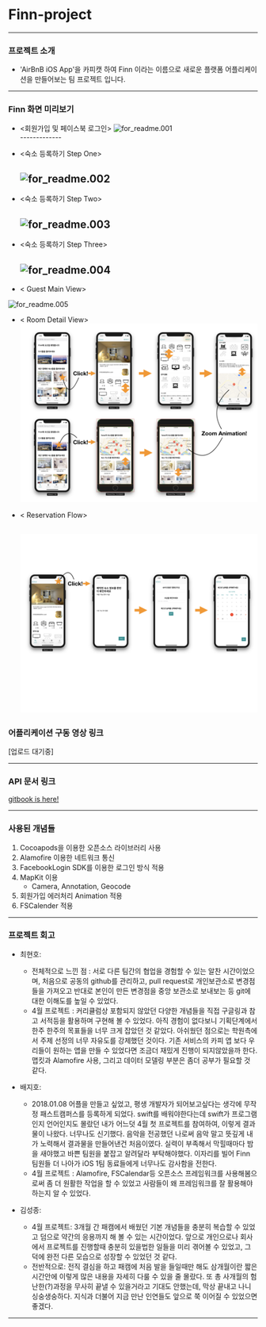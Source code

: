 Finn-project
============

---

### 프로젝트 소개

-	'AirBnB iOS App'을 카피캣 하여 Finn 이라는 이름으로 새로운 플랫폼 어플리케이션을 만들어보는 팀 프로젝트 입니다.<br>

---

### Finn 화면 미리보기

-	<회원가입 및 페이스북 로그인> ![for_readme.001](/assets/for_readme.001.png)<br> -------------
-	<숙소 등록하기 Step One>

	![for_readme.002](/assets/for_readme.002.png)<br>
	-------------------------------------------------

-	<숙소 등록하기 Step Two>

	![for_readme.003](/assets/for_readme.003.png)<br>
	-------------------------------------------------

-	<숙소 등록하기 Step Three>

	![for_readme.004](/assets/for_readme.004.png)<br>
	-------------------------------------------------

-	< Guest Main View>

![for_readme.005](/assets/for_readme.005_yv5gg9o22.png)<br>

-	< Room Detail View> ![for_readme_006](/assets/for_readme_006.png)<br>

-	< Reservation Flow>

	![for_readme_007](/assets/for_readme_007.png)<br>
	-------------------------------------------------

### 어플리케이션 구동 영상 링크

[업로드 대기중]

---

### API 문서 링크

[gitbook is here!](https://himanmengit.gitbooks.io/airbnb/content/)

---

### 사용된 개념들

1. Cocoapods을 이용한 오픈소스 라이브러리 사용 <br>
2. Alamofire 이용한 네트워크 통신 <br>
3. FacebookLogin SDK를 이용한 로그인 방식 적용 <br>
4. MapKit 이용
	-	Camera, Annotation, Geocode <br>
5.	회원가입 에러처리 Animation 적용
6.	FSCalender 적용

---

### 프로젝트 회고

- 최현호:
	- 전체적으로 느낀 점 : 서로 다른 팀간의 협업을 경험할 수 있는 알찬 시간이었으며, 처음으로 공동의 github를 관리하고, pull request로 개인보관소로 변경점들을 가져오고 반대로 본인이 만든 변경점을 중앙 보관소로 보내보는 등 git에 대한 이해도를 높일 수 있었다.
	- 4월 프로젝트 : 커리큘럼상 포함되지 않았던 다양한 개념들을 직접 구글링과 참고 서적등을 활용하며 구현해 볼 수 있었다. 아직 경험이 없다보니 기획단계에서 한주 한주의 목표들을 너무 크게 잡았던 것 같았다. 아쉬웠던 점으로는 학원측에서 주제 선정의 너무 자유도를 강제했던 것이다. 기존 서비스의 카피 앱 보다 우리들이 원하는 앱을 만들 수 있었다면 조금더 재밌게 진행이 되지않았을까 한다. 맵킷과 Alamofire 사용, 그리고 데이터 모델링 부분은 좀더 공부가 필요할 것 같다.

- 배지호:
	- 2018.01.08 어플을 만들고 싶었고, 평생 개발자가 되어보고싶다는 생각에 무작정 패스트캠퍼스를 등록하게 되었다. swift를 배워야한다는데 swift가 프로그램인지 언어인지도 몰랐던 내가 어느덧 4월 첫 프로젝트를 참여하여, 이렇게 결과물이 나왔다. 너무나도 신기했다. 음악을 전공했던 나로써 음악 말고 뜻깊게 내가 노력해서 결과물을 만들어낸건 처음이였다. 실력이 부족해서 막힐때마다 밤을 새야했고 바쁜 팀원을 붙잡고 알려달라 부탁해야했다. 이자리를 빌어 Finn 팀원들 더 나아가 iOS 1팀 동료들에게 너무나도 감사함을 전한다.
	- 4월 프로젝트 : Alamofire, FSCalendar등 오픈소스 프레임워크를 사용해봄으로써 좀 더 원활한 작업을 할 수 있었고 사람들이 왜 프레임워크를 잘 활용해야하는지 알 수 있었다.

- 김성종:
	- 4월 프로젝트: 3개월 간 패캠에서 배웠던 기본 개념들을 충분히 복습할 수 있었고 덤으로 약간의 응용까지 해 볼 수 있는 시간이었다. 앞으로 개인으로나 회사에서 프로젝트를 진행할때 충분히 있을법한 일들을 미리 겪어볼 수 있었고, 그 덕에 완전 다른 모습으로 성장할 수 있었던 것 같다.
	- 전반적으로: 전직 결심을 하고 패캠에 처음 발을 들일때만 해도 삼개월이란 짧은 시간안에 이렇게 많은 내용을 자세히 다룰 수 있을 줄 몰랐다. 또 총 사개월의 험난한(?)과정을 무사히 끝낼 수 있을거라고 기대도 안했는데, 막상 끝내고 나니 싱숭생숭하다. 지식과 더불어 지금 만난 인연들도 앞으로 쭉 이어질 수 있었으면 좋겠다.
---
